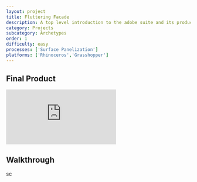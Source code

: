 ```yaml
---
layout: project
title: Fluttering Facade
description: A top level introduction to the adobe suite and its products.
category: Projects
subcategory: Archetypes
order: 1
difficulty: easy
processes: ['Surface Panelization']
platforms: ['Rhinoceros','Grasshopper']
---
```


## Final Product

<div class="sketchfab-embed-wrapper"><iframe src="https://sketchfab.com/models/1414a55e746f4fc6be1f94b67b7ba581/embed" frameborder="0" allow="autoplay; fullscreen; vr" mozallowfullscreen="true" webkitallowfullscreen="true"></iframe></div>

## Walkthrough

sc